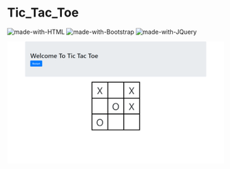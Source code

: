 # Tic_Tac_Toe
![made-with-HTML](https://img.shields.io/badge/HTML-5.0-ff5230?style=for-the-badge&logo=HTML5)
![made-with-Bootstrap](https://img.shields.io/badge/Bootstrap-4.0-563D7C?style=for-the-badge&logo=Bootstrap)
![made-with-JQuery](https://img.shields.io/badge/Jquery-3.5-0769AD?style=for-the-badge&logo=jQuery)

![](Readme_Image.png)
